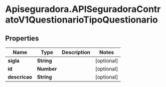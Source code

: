# Apiseguradora.APISeguradoraContratoV1QuestionarioTipoQuestionario

## Properties
Name | Type | Description | Notes
------------ | ------------- | ------------- | -------------
**sigla** | **String** |  | [optional] 
**id** | **Number** |  | [optional] 
**descricao** | **String** |  | [optional] 


